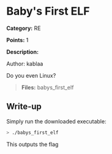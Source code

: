 # Baby's First ELF
**Category:** RE

**Points:** 1

**Description:**

Author: kablaa

Do you even Linux?
> **Files:** babys_first_elf

## Write-up
Simply run the downloaded executable:
```bash
> ./babys_first_elf
```
This outputs the flag
